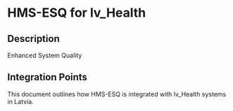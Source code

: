 # HMS-ESQ for lv_Health

## Description

Enhanced System Quality

## Integration Points

This document outlines how HMS-ESQ is integrated with lv_Health systems in Latvia.
